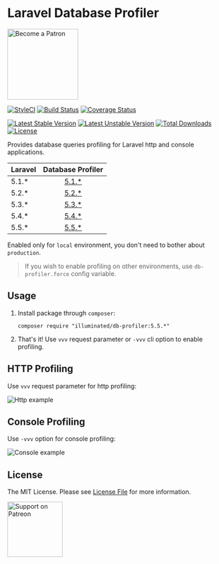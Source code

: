 # Laravel Database Profiler

[<img src="https://user-images.githubusercontent.com/1286821/43083932-4915853a-8ea0-11e8-8983-db9e0f04e772.png" alt="Become a Patron" width="160" />](https://www.patreon.com/illuminated)

[![StyleCI](https://styleci.io/repos/68023936/shield?branch=5.5&style=flat)](https://styleci.io/repos/68023936)
[![Build Status](https://travis-ci.org/dmitry-ivanov/laravel-db-profiler.svg?branch=5.5)](https://travis-ci.org/dmitry-ivanov/laravel-db-profiler)
[![Coverage Status](https://coveralls.io/repos/github/dmitry-ivanov/laravel-db-profiler/badge.svg?branch=5.5)](https://coveralls.io/github/dmitry-ivanov/laravel-db-profiler?branch=5.5)

[![Latest Stable Version](https://poser.pugx.org/illuminated/db-profiler/v/stable)](https://packagist.org/packages/illuminated/db-profiler)
[![Latest Unstable Version](https://poser.pugx.org/illuminated/db-profiler/v/unstable)](https://packagist.org/packages/illuminated/db-profiler)
[![Total Downloads](https://poser.pugx.org/illuminated/db-profiler/downloads)](https://packagist.org/packages/illuminated/db-profiler)
[![License](https://poser.pugx.org/illuminated/db-profiler/license)](https://packagist.org/packages/illuminated/db-profiler)

Provides database queries profiling for Laravel http and console applications.

| Laravel | Database Profiler                                                      |
| ------- | :--------------------------------------------------------------------: |
| 5.1.*   | [5.1.*](https://github.com/dmitry-ivanov/laravel-db-profiler/tree/5.1) |
| 5.2.*   | [5.2.*](https://github.com/dmitry-ivanov/laravel-db-profiler/tree/5.2) |
| 5.3.*   | [5.3.*](https://github.com/dmitry-ivanov/laravel-db-profiler/tree/5.3) |
| 5.4.*   | [5.4.*](https://github.com/dmitry-ivanov/laravel-db-profiler/tree/5.4) |
| 5.5.*   | [5.5.*](https://github.com/dmitry-ivanov/laravel-db-profiler/tree/5.5) |

Enabled only for `local` environment, you don't need to bother about `production`.

> If you wish to enable profiling on other environments, use `db-profiler.force` config variable.

## Usage

1. Install package through `composer`:

    ```shell
    composer require "illuminated/db-profiler:5.5.*"
    ```

2. That's it! Use `vvv` request parameter or `-vvv` cli option to enable profiling.

## HTTP Profiling

Use `vvv` request parameter for http profiling:

![Http example](doc/img/example-http.gif)

## Console Profiling

Use `-vvv` option for console profiling:

![Console example](doc/img/example-console.gif)

## License

The MIT License. Please see [License File](LICENSE) for more information.

[<img src="https://user-images.githubusercontent.com/1286821/43086829-ff7c006e-8ea6-11e8-8b03-ecf97ca95b2e.png" alt="Support on Patreon" width="125" />](https://www.patreon.com/illuminated)
